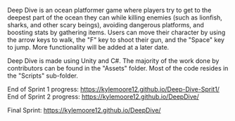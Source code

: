 Deep Dive is an ocean platformer game where players try to get to the deepest part of the ocean they can while killing enemies (such as lionfish, sharks, and other scary beings), avoiding dangerous platforms, and boosting stats by gathering items. Users can move their character by using the arrow keys to walk, the "F" key to shoot their gun, and the "Space" key to jump. More functionality will be added at a later date.

Deep Dive is made using Unity and C#. The majority of the work done by contributors can be found in the "Assets" folder. Most of the code resides in the "Scripts" sub-folder. 

End of Sprint 1 progress: https://kylemoore12.github.io/Deep-Dive-Sprit1/
End of Sprint 2 progress: https://kylemoore12.github.io/DeepDive/

Final Sprint: https://kylemoore12.github.io/DeepDive/
